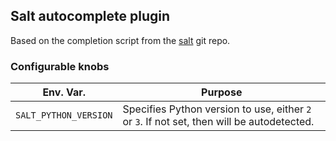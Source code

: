 ## Salt autocomplete plugin

Based on the completion script from the
[salt](https://github.com/saltstack/salt/blob/develop/pkg/zsh_completion.zsh)
git repo.


### Configurable knobs


| Env. Var.             | Purpose                                                                                    |
|-----------------------|--------------------------------------------------------------------------------------------|
| `SALT_PYTHON_VERSION` | Specifies Python version to use, either `2` or `3`. If not set, then will be autodetected. |
